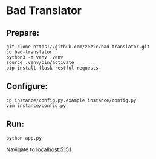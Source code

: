 # Bad Translator

## Prepare:

    git clone https://github.com/zezic/bad-translator.git
    cd bad-translator
    python3 -m venv .venv
    source .venv/bin/activate
    pip install flask-restful requests

## Configure:

    cp instance/config.py.example instance/config.py
    vim instance/config.py

## Run:

    python app.py

Navigate to [localhost:5151](http://localhost:5151)
